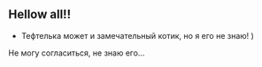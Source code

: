 ## Hellow all!!

* Тефтелька может и замечательный котик, но я его не знаю! )

Не могу согласиться, не знаю его...
